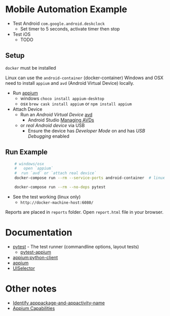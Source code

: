 # Mobile Automation Example

* Test Android `com.google.android.deskclock`
    * Set timer to 5 seconds, activate timer then stop
* Test iOS
    * TODO


## Setup

`docker` must be installed

Linux can use the `android-container` (docker-container)
Windows and OSX need to install `appium` and `avd` (Android Virtual Device) locally.

* Run [appium](https://github.com/appium/appium-desktop/releases/)
    * windows `choco install appium-desktop`
    * osx `brew cask install appium` or `npm install appium`
* Attach Device
    * Run an _Android Virtual Device_ [avd](https://developer.android.com/studio/run/emulator)
        * Android Studio [Managing AVDs](https://developer.android.com/studio/run/managing-avds)
    * or _real Android device_ via USB
        * Ensure the device has _Developer Mode_ on and has _USB Debugging_ enabled


## Run Example

```bash
    # windows/osx
    #   open `appium`
    #  run `avd` or `attach real device`
    docker-compose run --rm --service-ports android-container  # linux only (+see docker-compose.yml for --appium_host)

    docker-compose run --rm --no-deps pytest
```

* See the test working (linux only)
    * `http://docker-machine-host:6080/`

Reports are placed in `reports` folder. Open `report.html` file in your browser.

# Documentation

* [pytest](https://docs.pytest.org/) - The test runner (commandline options, layout tests)
    * [pytest-appium](https://github.com/calaldees/pytest-appium)
* [appium:python-client](https://github.com/appium/python-client)
* [appium](http://appium.io/docs/en/about-appium/intro/)
* [UISelector](https://developer.android.com/reference/android/support/test/uiautomator/UiSelector)


# Other notes

* [Identify apppackage-and-appactivity-name](http://www.automationtestinghub.com/apppackage-and-appactivity-name/)
* [Appium Capabilities](http://appium.io/docs/en/writing-running-appium/caps/)
